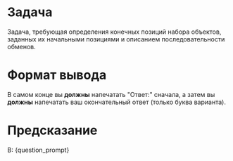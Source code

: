 # Задача
Задача, требующая определения конечных позиций набора объектов, заданных их начальными позициями и описанием последовательности обменов.

# Формат вывода
В самом конце вы **должны** напечатать "Ответ:" сначала, а затем вы **должны** напечатать ваш окончательный ответ (только буква варианта).

# Предсказание
В: {question_prompt}